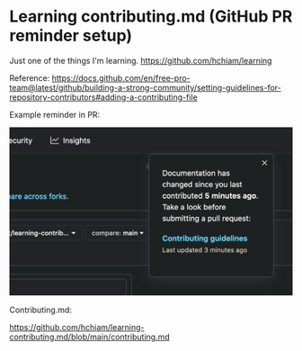 # Learning contributing.md (GitHub PR reminder setup)

Just one of the things I'm learning. <https://github.com/hchiam/learning>

Reference: <https://docs.github.com/en/free-pro-team@latest/github/building-a-strong-community/setting-guidelines-for-repository-contributors#adding-a-contributing-file>

Example reminder in PR:

![example reminder](example.png)

Contributing.md:

<https://github.com/hchiam/learning-contributing.md/blob/main/contributing.md>
